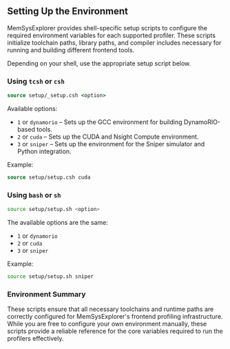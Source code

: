 ## Setting Up the Environment

MemSysExplorer provides shell-specific setup scripts to configure the required environment variables for each supported profiler. These scripts initialize toolchain paths, library paths, and compiler includes necessary for running and building different frontend tools.

Depending on your shell, use the appropriate setup script below.

### Using `tcsh` or `csh`

```tcsh
source setup/_setup.csh <option>
```

Available options:

* `1` or `dynamorio` – Sets up the GCC environment for building DynamoRIO-based tools.
* `2` or `cuda` – Sets up the CUDA and Nsight Compute environment.
* `3` or `sniper` – Sets up the environment for the Sniper simulator and Python integration.

Example:

```tcsh
source setup/setup.csh cuda
```

### Using `bash` or `sh`

```bash
source setup/setup.sh <option>
```

The available options are the same:

* `1` or `dynamorio`
* `2` or `cuda`
* `3` or `sniper`

Example:

```bash
source setup/setup.sh sniper
```

### Environment Summary

These scripts ensure that all necessary toolchains and runtime paths are correctly configured for MemSysExplorer's frontend profiling infrastructure. While you are free to configure your own environment manually, these scripts provide a reliable reference for the core variables required to run the profilers effectively.


